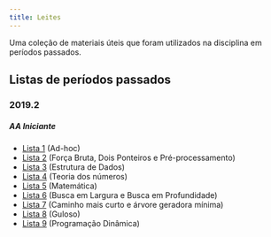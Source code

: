```yaml
---
title: Leites
---
```


Uma coleção de materiais úteis que foram utilizados na disciplina em períodos passados.

## Listas de períodos passados

### 2019.2

##### AA Iniciante

- [Lista 1](https://vjudge.net/contest/319028) (Ad-hoc)
- [Lista 2](https://vjudge.net/contest/319995) (Força Bruta, Dois Ponteiros e Pré-processamento)
- [Lista 3](https://vjudge.net/contest/321560) (Estrutura de Dados)
- [Lista 4](https://vjudge.net/contest/323027) (Teoria dos números)
- [Lista 5](https://vjudge.net/contest/324500) (Matemática)
- [Lista 6](https://vjudge.net/contest/325501) (Busca em Largura e Busca em Profundidade)
- [Lista 7](https://www.urionlinejudge.com.br/judge/pt/tournaments/rank/2957) (Caminho mais curto e árvore geradora mínima)
- [Lista 8](https://vjudge.net/contest/328795) (Guloso)
- [Lista 9](https://vjudge.net/contest/331246) (Programação Dinâmica)